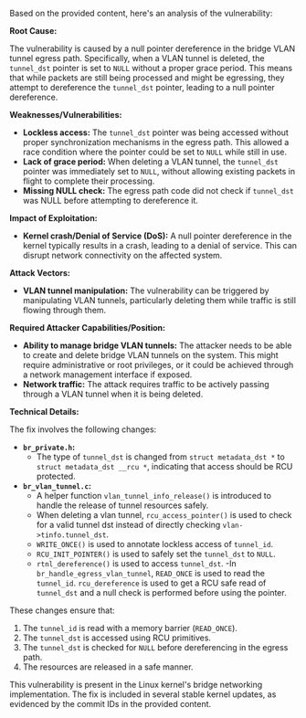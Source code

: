 Based on the provided content, here's an analysis of the vulnerability:

**Root Cause:**

The vulnerability is caused by a null pointer dereference in the bridge VLAN tunnel egress path. Specifically, when a VLAN tunnel is deleted, the `tunnel_dst` pointer is set to `NULL` without a proper grace period. This means that while packets are still being processed and might be egressing, they attempt to dereference the `tunnel_dst` pointer, leading to a null pointer dereference.

**Weaknesses/Vulnerabilities:**

- **Lockless access:** The `tunnel_dst` pointer was being accessed without proper synchronization mechanisms in the egress path. This allowed a race condition where the pointer could be set to `NULL` while still in use.
- **Lack of grace period:**  When deleting a VLAN tunnel, the `tunnel_dst` pointer was immediately set to `NULL`, without allowing existing packets in flight to complete their processing.
- **Missing NULL check:** The egress path code did not check if `tunnel_dst` was NULL before attempting to dereference it.

**Impact of Exploitation:**

- **Kernel crash/Denial of Service (DoS):** A null pointer dereference in the kernel typically results in a crash, leading to a denial of service. This can disrupt network connectivity on the affected system.

**Attack Vectors:**

- **VLAN tunnel manipulation:** The vulnerability can be triggered by manipulating VLAN tunnels, particularly deleting them while traffic is still flowing through them.

**Required Attacker Capabilities/Position:**

- **Ability to manage bridge VLAN tunnels:** The attacker needs to be able to create and delete bridge VLAN tunnels on the system. This might require administrative or root privileges, or it could be achieved through a network management interface if exposed.
- **Network traffic:** The attack requires traffic to be actively passing through a VLAN tunnel when it is being deleted.

**Technical Details:**

The fix involves the following changes:

- **`br_private.h`:**
    - The type of `tunnel_dst` is changed from `struct metadata_dst *` to `struct metadata_dst __rcu *`, indicating that access should be RCU protected.
- **`br_vlan_tunnel.c`:**
    - A helper function `vlan_tunnel_info_release()` is introduced to handle the release of tunnel resources safely.
    - When deleting a vlan tunnel, `rcu_access_pointer()` is used to check for a valid tunnel dst instead of directly checking `vlan->tinfo.tunnel_dst`.
    - `WRITE_ONCE()` is used to annotate lockless access of `tunnel_id`.
    - `RCU_INIT_POINTER()` is used to safely set the `tunnel_dst` to `NULL`.
    - `rtnl_dereference()` is used to access `tunnel_dst`.
     -In `br_handle_egress_vlan_tunnel`, `READ_ONCE` is used to read the `tunnel_id`. `rcu_dereference` is used to get a RCU safe read of `tunnel_dst` and a null check is performed before using the pointer.

These changes ensure that:

1. The `tunnel_id` is read with a memory barrier (`READ_ONCE`).
2. The `tunnel_dst` is accessed using RCU primitives.
3. The `tunnel_dst` is checked for `NULL` before dereferencing in the egress path.
4. The resources are released in a safe manner.

This vulnerability is present in the Linux kernel's bridge networking implementation. The fix is included in several stable kernel updates, as evidenced by the commit IDs in the provided content.